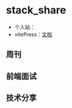 # stack_share

- 个人站：
- vitePress：[文档](https://process1024.github.io/vitepress/guide/theme-sidebar)

## 周刊

## 前端面试

## 技术分享
